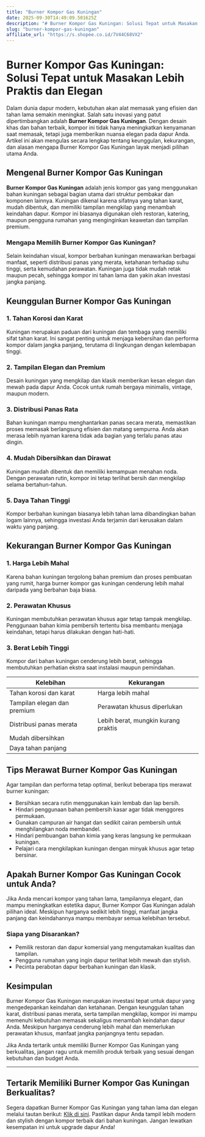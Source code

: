 ```yaml
---
title: "Burner Kompor Gas Kuningan"
date: 2025-09-30T14:49:09.501625Z
description: "# Burner Kompor Gas Kuningan: Solusi Tepat untuk Masakan Lebih Praktis dan Elegan..."
slug: "burner-kompor-gas-kuningan"
affiliate_url: "https://s.shopee.co.id/7V44C68VX2"
---
```

# Burner Kompor Gas Kuningan: Solusi Tepat untuk Masakan Lebih Praktis dan Elegan

Dalam dunia dapur modern, kebutuhan akan alat memasak yang efisien dan tahan lama semakin meningkat. Salah satu inovasi yang patut dipertimbangkan adalah **Burner Kompor Gas Kuningan**. Dengan desain khas dan bahan terbaik, kompor ini tidak hanya meningkatkan kenyamanan saat memasak, tetapi juga memberikan nuansa elegan pada dapur Anda. Artikel ini akan mengulas secara lengkap tentang keunggulan, kekurangan, dan alasan mengapa Burner Kompor Gas Kuningan layak menjadi pilihan utama Anda.

## Mengenal Burner Kompor Gas Kuningan

**Burner Kompor Gas Kuningan** adalah jenis kompor gas yang menggunakan bahan kuningan sebagai bagian utama dari struktur pembakar dan komponen lainnya. Kuningan dikenal karena sifatnya yang tahan karat, mudah dibentuk, dan memiliki tampilan mengkilap yang menambah keindahan dapur. Kompor ini biasanya digunakan oleh restoran, katering, maupun pengguna rumahan yang menginginkan keawetan dan tampilan premium.

### Mengapa Memilih Burner Kompor Gas Kuningan?

Selain keindahan visual, kompor berbahan kuningan menawarkan berbagai manfaat, seperti distribusi panas yang merata, ketahanan terhadap suhu tinggi, serta kemudahan perawatan. Kuningan juga tidak mudah retak maupun pecah, sehingga kompor ini tahan lama dan yakin akan investasi jangka panjang.

## Keunggulan Burner Kompor Gas Kuningan

### 1. Tahan Korosi dan Karat

Kuningan merupakan paduan dari kuningan dan tembaga yang memiliki sifat tahan karat. Ini sangat penting untuk menjaga kebersihan dan performa kompor dalam jangka panjang, terutama di lingkungan dengan kelembapan tinggi.

### 2. Tampilan Elegan dan Premium

Desain kuningan yang mengkilap dan klasik memberikan kesan elegan dan mewah pada dapur Anda. Cocok untuk rumah bergaya minimalis, vintage, maupun modern.

### 3. Distribusi Panas Rata

Bahan kuningan mampu menghantarkan panas secara merata, memastikan proses memasak berlangsung efisien dan matang sempurna. Anda akan merasa lebih nyaman karena tidak ada bagian yang terlalu panas atau dingin.

### 4. Mudah Dibersihkan dan Dirawat

Kuningan mudah dibentuk dan memiliki kemampuan menahan noda. Dengan perawatan rutin, kompor ini tetap terlihat bersih dan mengkilap selama bertahun-tahun.

### 5. Daya Tahan Tinggi

Kompor berbahan kuningan biasanya lebih tahan lama dibandingkan bahan logam lainnya, sehingga investasi Anda terjamin dari kerusakan dalam waktu yang panjang.

## Kekurangan Burner Kompor Gas Kuningan

### 1. Harga Lebih Mahal

Karena bahan kuningan tergolong bahan premium dan proses pembuatan yang rumit, harga burner kompor gas kuningan cenderung lebih mahal daripada yang berbahan baja biasa.

### 2. Perawatan Khusus

Kuningan membutuhkan perawatan khusus agar tetap tampak mengkilap. Penggunaan bahan kimia pembersih tertentu bisa membantu menjaga keindahan, tetapi harus dilakukan dengan hati-hati.

### 3. Berat Lebih Tinggi

Kompor dari bahan kuningan cenderung lebih berat, sehingga membutuhkan perhatian ekstra saat instalasi maupun pemindahan.

| Kelebihan                     | Kekurangan                          |
|------------------------------|-------------------------------------|
| Tahan korosi dan karat      | Harga lebih mahal                  |
| Tampilan elegan dan premium | Perawatan khusus diperlukan        |
| Distribusi panas merata     | Lebih berat, mungkin kurang praktis |
| Mudah dibersihkan          |                                     |
| Daya tahan panjang          |                                     |

## Tips Merawat Burner Kompor Gas Kuningan

Agar tampilan dan performa tetap optimal, berikut beberapa tips merawat burner kuningan:

- Bersihkan secara rutin menggunakan kain lembab dan lap bersih.
- Hindari penggunaan bahan pembersih kasar agar tidak menggores permukaan.
- Gunakan campuran air hangat dan sedikit cairan pembersih untuk menghilangkan noda membandel.
- Hindari pembuangan bahan kimia yang keras langsung ke permukaan kuningan.
- Pelajari cara mengkilapkan kuningan dengan minyak khusus agar tetap bersinar.

## Apakah Burner Kompor Gas Kuningan Cocok untuk Anda?

Jika Anda mencari kompor yang tahan lama, tampilannya elegant, dan mampu meningkatkan estetika dapur, Burner Kompor Gas Kuningan adalah pilihan ideal. Meskipun harganya sedikit lebih tinggi, manfaat jangka panjang dan keindahannya mampu membayar semua kelebihan tersebut.

### Siapa yang Disarankan?

- Pemilik restoran dan dapur komersial yang mengutamakan kualitas dan tampilan.
- Pengguna rumahan yang ingin dapur terlihat lebih mewah dan stylish.
- Pecinta perabotan dapur berbahan kuningan dan klasik.

## Kesimpulan

Burner Kompor Gas Kuningan merupakan investasi tepat untuk dapur yang mengedepankan keindahan dan ketahanan. Dengan keunggulan tahan karat, distribusi panas merata, serta tampilan mengkilap, kompor ini mampu memenuhi kebutuhan memasak sekaligus menambah keindahan dapur Anda. Meskipun harganya cenderung lebih mahal dan memerlukan perawatan khusus, manfaat jangka panjangnya tentu sepadan.

Jika Anda tertarik untuk memiliki Burner Kompor Gas Kuningan yang berkualitas, jangan ragu untuk memilih produk terbaik yang sesuai dengan kebutuhan dan budget Anda.

---

## Tertarik Memiliki Burner Kompor Gas Kuningan Berkualitas?

Segera dapatkan Burner Kompor Gas Kuningan yang tahan lama dan elegan melalui tautan berikut: [Klik di sini](https://s.shopee.co.id/7V44C68VX2). Pastikan dapur Anda tampil lebih modern dan stylish dengan kompor terbaik dari bahan kuningan. Jangan lewatkan kesempatan ini untuk upgrade dapur Anda!